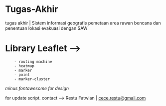 # Tugas-Akhir
tugas akhir | Sistem informasi geografis pemetaan area rawan bencana dan penentuan lokasi evakuasi dengan SAW


# Library Leaflet --> 
        - routing machine
        - heatmap
        - marker
        - point
        - marker-cluster

*minus fontawesome for design*

for update script. contact --> Restu Fatwian | cece.restu@gmail.com
